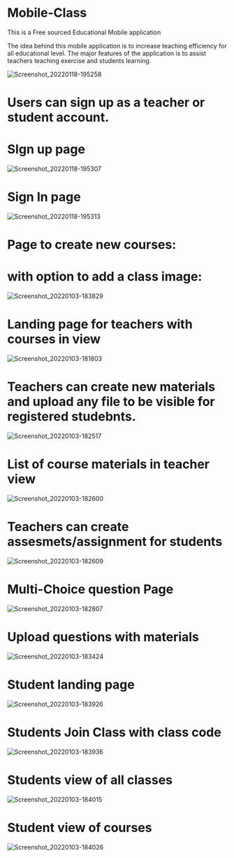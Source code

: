 # Mobile-Class
This is a Free sourced Educational Mobile application

The idea behind this mobile application is to increase teaching efficiency for all educational level.
The major features of the application is to assist teachers teaching exercise and students learning.

![Screenshot_20220118-195258](https://user-images.githubusercontent.com/66129851/150012109-58c07223-3ba4-440c-b9ad-e0f0597845ef.png)


# Users can sign up as a teacher or student account.
# SIgn up page

![Screenshot_20220118-195307](https://user-images.githubusercontent.com/66129851/150012274-a79f0396-ce33-4ff3-9b7a-efe21f581ae7.png)


#
#
#
# Sign In page
![Screenshot_20220118-195313](https://user-images.githubusercontent.com/66129851/150012402-3232d07a-e9a1-4eae-a6f9-b5f43752a819.png)

#
#
#
# Page to create new courses:
# with option to add a class image:
![Screenshot_20220103-183829](https://user-images.githubusercontent.com/66129851/147965216-4fa45dab-049b-4db0-9f4e-e1ff776acabd.png)


#
#
#
# Landing page for teachers with courses in view
![Screenshot_20220103-181803](https://user-images.githubusercontent.com/66129851/147965447-5f6f89ce-9a6a-41f6-bfea-084d3ec6e8ce.png)

#
#
#
# Teachers can create new materials and upload any file to be visible for registered studebnts.

![Screenshot_20220103-182517](https://user-images.githubusercontent.com/66129851/147966135-fa4612f4-7677-4ba0-bd0f-d0fdf5d3eadc.png)

#
#
#
# List of course materials in teacher view
![Screenshot_20220103-182600](https://user-images.githubusercontent.com/66129851/147966157-1091c6e4-67cf-4f51-bcca-e8747618abb5.png)

#
#
#
# Teachers can create assesmets/assignment for students
![Screenshot_20220103-182609](https://user-images.githubusercontent.com/66129851/147966211-0845f7a7-5f08-4df5-8303-d1da1c3f7363.png)

#
#
#
# Multi-Choice question Page
![Screenshot_20220103-182807](https://user-images.githubusercontent.com/66129851/147966273-a602872e-322d-4201-b10c-cca22bc662bf.png)

#
#
#
# Upload questions with materials
![Screenshot_20220103-183424](https://user-images.githubusercontent.com/66129851/147966334-ae849337-1cd8-4e9c-ae0d-ec088ce7a727.png)

#
#
#
# Student landing page
![Screenshot_20220103-183926](https://user-images.githubusercontent.com/66129851/147966688-26c70ea1-d7d5-48d0-ae14-571ffff8134c.png)


#
#
#  Students Join Class with class code
![Screenshot_20220103-183936](https://user-images.githubusercontent.com/66129851/147966893-cada7a7d-4b3a-44b0-91f8-0231d3c667dd.png)

#
#
#

# Students view of all classes
![Screenshot_20220103-184015](https://user-images.githubusercontent.com/66129851/147966960-518348c5-2529-4b30-9d45-cdaa2e80a31d.png)

#
#
#
# Student view of courses
![Screenshot_20220103-184026](https://user-images.githubusercontent.com/66129851/147967056-e6a34b0b-51e1-4b96-a80b-20cc23c7cc15.png)



